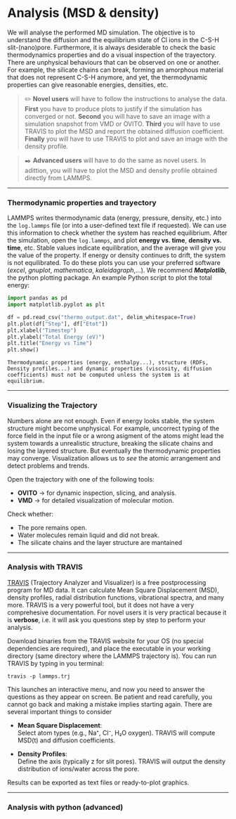 # Analysis (MSD & density)

We will analyse the performed MD simulation. The objective is to understand the diffusion and the equilibrium state of Cl ions in the C-S-H slit-(nano)pore. Furthermore, it is always desiderable to check the basic thermodynamics properties and do a visual inspection of the trayectory. There are unphysical behaviours that can be observed on one or another. For example, the silicate chains can break, forming an amorphous material that does not represent C-S-H anymore, and yet, the thermodynamic properties can give reasonable energies, densities, etc. 

> ✏️ **Novel users** will have to follow the instructions to analyse the data. **First** you have to produce plots to justify if the simulation has converged or not. **Second** you will have to save an image with a simulation snapshot from VMD or OVITO. **Third** you will have to use TRAVIS to plot the MSD and report the obtained diffusion coefficient. **Finally** you will have to use TRAVIS to plot and save an image with the density profile.

> ✒️ **Advanced users** will have to do the same as novel users. In adittion, you will have to plot the MSD and density profile obtained directly from LAMMPS.


---
### Thermodynamic properties and trayectory

LAMMPS writes thermodynamic data (energy, pressure, density, etc.) into the `log.lammps` file (or into a user-defined text file if requested).  We can use this information to check whether the system has reached equilibrium. After the simulation, open the `log.lammps`, and plot **energy vs. time**, **density vs. time**, etc. Stable values indicate equilibration, and the average will give you the value of the property. If energy or density continues to drift, the system is not equilibrated. To do these plots you can use your preferred software (_excel_, _gnuplot_, _mathematica_, _kaleidagraph_,...). We recommend **_Matplotlib_**, the python plotting package. An example Python script to plot the total energy:

```python
import pandas as pd
import matplotlib.pyplot as plt

df = pd.read_csv("thermo_output.dat", delim_whitespace=True)
plt.plot(df["Step"], df["Etot"])
plt.xlabel("Timestep")
plt.ylabel("Total Energy (eV)")
plt.title("Energy vs Time")
plt.show()
```

```{caution}
Thermodynamic properties (energy, enthalpy...), structure (RDFs, Density profiles...) and dynamic properties (viscosity, diffusion coefficients) must not be computed unless the system is at equilibrium.
```

---

### Visualizing the Trajectory

Numbers alone are not enough. Even if energy looks stable, the system structure might become unphysical. For example, uncorrect typing of the force field in the input file or a wrong asigment of the atoms might lead the system towards a unrealistic structure, breaking the silicate chains and losing the layered structure. But eventually the thermodynamic properties may converge. Visualization allows us to *see* the atomic arrangement and detect problems and trends.

Open the trajectory with one of the following tools:
- **OVITO** → for dynamic inspection, slicing, and analysis.  
- **VMD** → for detailed visualization of molecular motion.  

Check whether:
- The pore remains open.  
- Water molecules remain liquid and did not break.  
- The silicate chains and the layer structure are mantained

---

### Analysis with TRAVIS

[TRAVIS](https://www.travis-analyzer.de) (Trajectory Analyzer and Visualizer) is a free postprocessing program for MD data. It can calculate Mean Square Displacement (MSD), density profiles, radial distribution functions, vibrational spectra, and many more. TRAVIS is a very powerful tool, but it does not have a very comprehesive documentation. For novel users it is very practical because it is **verbose**, i.e. it will ask you questions step by step to perform your analysis. 

Download binaries from the TRAVIS website for your OS (no special dependencies are required), and place the executable in your working directory (same directory where the LAMMPS trajectory is). You can run TRAVIS by typing in you terminal:

```
travis -p lammps.trj
```

This launches an interactive menu, and now you need to answer the questions as they appear on screen. Be patient and read carefully, you cannot go back and making a mistake implies starting again. There are several important things to consider

- **Mean Square Displacement**:  
  Select atom types (e.g., Na⁺, Cl⁻, H₂O oxygen). TRAVIS will compute MSD(t) and diffusion coefficients.  

- **Density Profiles**:  
  Define the axis (typically z for slit pores). TRAVIS will output the density distribution of ions/water across the pore.  

Results can be exported as text files or ready-to-plot graphics.

---
### Analysis with python (advanced)


